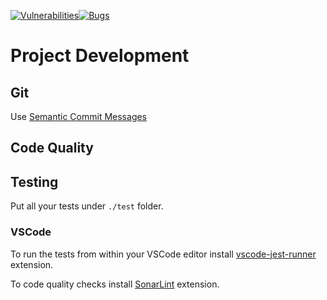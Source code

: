 [![Vulnerabilities](https://sonarcloud.io/api/project_badges/measure?project=jwkaterina_meetup&metric=vulnerabilities)](https://sonarcloud.io/summary/new_code?id=jwkaterina_meetup)[![Bugs](https://sonarcloud.io/api/project_badges/measure?project=jwkaterina_meetup&metric=bugs)](https://sonarcloud.io/summary/new_code?id=jwkaterina_meetup)

# Project Development
## Git
Use [Semantic Commit Messages](https://nitayneeman.com/posts/understanding-semantic-commit-messages-using-git-and-angular/)
## Code Quality
## Testing
Put all your tests under `./test` folder.
### VSCode
To run the tests from within your VSCode editor install [vscode-jest-runner](https://marketplace.visualstudio.com/items?itemName=firsttris.vscode-jest-runner) extension.

To code quality checks install [SonarLint](https://marketplace.visualstudio.com/items?itemName=firsttris.vscode-jest-runner) extension.

